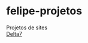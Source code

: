 # felipe-projetos
 Projetos de sites
 <br>
<a href="https://felipejlc.github.io/felipe-projetos/projeto-moveis/index.html"> Delta7 </a>